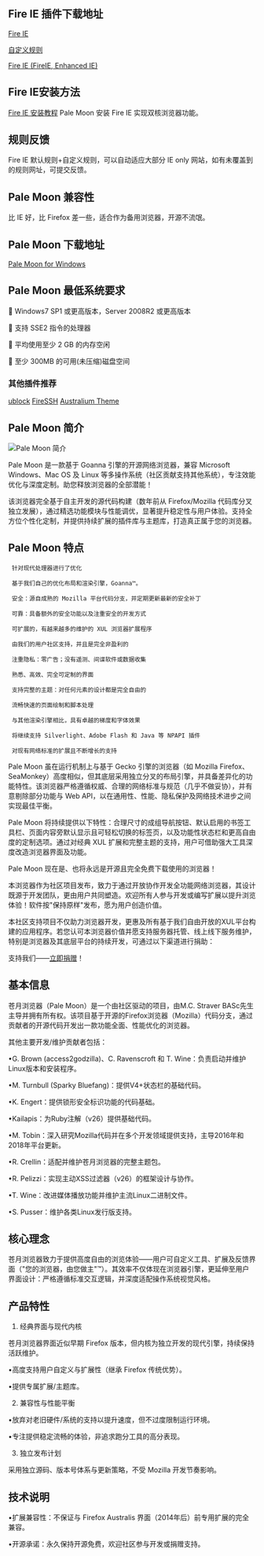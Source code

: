 ## Fire IE 插件下载地址

[Fire IE](https://github.com/yxl/Fire-IE/releases/download/0.4.6.2/fireie-0.4.6.2-unified.xpi)

[自定义规则](https://raw.githubusercontent.com/huijingfei/Fire-IE/main/Fire%20IE%20Custom%20Rule.txt)    

[Fire IE (FireIE, Enhanced IE)](https://addons.thunderbird.net/en-us/firefox/addon/fire-ie/?src=ss)

## Fire IE安装方法

[Fire IE 安装教程](https://tigress.cc/2023/01/30/Pale-Moon/) Pale Moon 安装 Fire IE 实现双核浏览器功能。 

## 规则反馈

Fire IE 默认规则+自定义规则，可以自动适应大部分 IE only 网站，如有未覆盖到的规则网址，可提交反馈。

## Pale Moon 兼容性

比 IE 好，比 Firefox 差一些，适合作为备用浏览器，开源不流氓。

## Pale Moon 下载地址

[Pale Moon for Windows](http://www.palemoon.org/download.shtml)

## Pale Moon 最低系统要求

🛑 Windows7 SP1 或更高版本，Server 2008R2 或更高版本

🛑 支持 SSE2 指令的处理器

🛑 平均使用至少 2 GB 的内存空闲

🛑 至少 300MB 的可用(未压缩)磁盘空间

### 其他插件推荐

[ublock](https://github.com/gorhill/uBlock-for-firefox-legacy) [FireSSH](https://addons.palemoon.org/addon/firessh/) [Australium Theme](https://addons.palemoon.org/addon/australium/)

## Pale Moon 简介

![Pale Moon 简介](https://www.palemoon.org/images/PaleMoon-250.jpg)

Pale Moon 是一款基于 Goanna 引擎的开源网络浏览器，兼容 Microsoft Windows、Mac OS 及 Linux 等多操作系统（社区贡献支持其他系统），专注效能优化与深度定制。助您释放浏览器的全部潜能！

该浏览器完全基于自主开发的源代码构建（数年前从 Firefox/Mozilla 代码库分叉独立发展），通过精选功能模块与性能调优，显著提升稳定性与用户体验。支持全方位个性化定制，并提供持续扩展的插件库与主题库，打造真正属于您的浏览器。

## Pale Moon 特点

     针对现代处理器进行了优化
     
     基于我们自己的优化布局和渲染引擎，Goanna™。
     
     安全：源自成熟的 Mozilla 平台代码分支，并定期更新最新的安全补丁
     
     可靠：具备额外的安全功能以及注重安全的开发方式
     
     可扩展的，有越来越多的维护的 XUL 浏览器扩展程序
     
     由我们的用户社区支持，并且是完全非盈利的
     
     注重隐私：零广告；没有遥测、间谍软件或数据收集
     
     熟悉、高效、完全可定制的界面
     
     支持完整的主题：对任何元素的设计都是完全自由的
     
     流畅快速的页面绘制和脚本处理
     
     与其他渲染引擎相比，具有卓越的梯度和字体效果
     
     将继续支持 Silverlight、Adobe Flash 和 Java 等 NPAPI 插件
     
     对现有网络标准的扩展且不断增长的支持


Pale Moon 虽在运行机制上与基于 Gecko 引擎的浏览器（如 Mozilla Firefox、SeaMonkey）高度相似，但其底层采用独立分叉的布局引擎，并具备差异化的功能特性。该浏览器严格遵循权威、合理的网络标准与规范（几乎不做妥协），并有意剔除部分功能与 Web API，以在通用性、性能、隐私保护及网络技术进步之间实现最佳平衡。

Pale Moon 将持续提供以下特性：合理尺寸的成组导航按钮、默认启用的书签工具栏、页面内容旁默认显示且可轻松切换的标签页，以及功能性状态栏和更高自由度的定制选项。通过对经典 XUL 扩展和完整主题的支持，用户可借助强大工具深度改造浏览器界面及功能。

Pale Moon 现在是、也将永远是开源且完全免费下载使用的浏览器！

本浏览器作为社区项目发布，致力于通过开放协作开发全功能网络浏览器，其设计既源于开发团队，更由用户共同塑造。欢迎所有人参与开发或编写扩展以提升浏览体验！软件按"保持原样"发布，愿为用户创造价值。

本社区支持项目不仅助力浏览器开发，更惠及所有基于我们自由开放的XUL平台构建的应用程序。若您认可本浏览器价值并愿支持服务器托管、线上线下服务维护，特别是浏览器及其底层平台的持续开发，可通过以下渠道进行捐助：

支持我们——[立即捐赠](https://www.paypal.com/donate?token=piiJD06-LTHjkUtWqog8dKvVasgH-zdh7CD2wzw3aHdVz-cl0i6tXJMI-NwN22DMc48DkutG9w6Qm25u)！  

## 基本信息

苍月浏览器（Pale Moon）是一个由社区驱动的项目，由M.C. Straver BASc先生主导并拥有所有权。该项目基于开源的Firefox浏览器（Mozilla）代码分支，通过贡献者的开源代码开发出一款功能全面、性能优化的浏览器。

其他主要开发/维护贡献者包括：

•G. Brown (access2godzilla)、C. Ravenscroft 和 T. Wine：负责启动并维护Linux版本和安装程序。

•M. Turnbull (Sparky Bluefang)：提供V4+状态栏的基础代码。

•K. Engert：提供锁形安全标识功能的代码基础。

•Kailapis：为Ruby注解（v26）提供基础代码。

•M. Tobin：深入研究Mozilla代码并在多个开发领域提供支持，主导2016年和2018年平台更新。

•R. Crellin：适配并维护苍月浏览器的完整主题包。

•R. Pelizzi：实现主动XSS过滤器（v26）的框架设计与协作。

•T. Wine：改进媒体播放功能并维护主流Linux二进制文件。 

•S. Pusser：维护各类Linux发行版支持。 

## 核心理念

苍月浏览器致力于提供高度自由的浏览体验——用户可自定义工具、扩展及反馈界面（"您的浏览器，由您做主"™）。其效率不仅体现在浏览器引擎，更延伸至用户界面设计：严格遵循标准交互逻辑，并深度适配操作系统视觉风格。

## 产品特性

1. 经典界面与现代内核

苍月浏览器界面近似早期 Firefox 版本，但内核为独立开发的现代引擎，持续保持活跃维护。

•高度支持用户自定义与扩展性（继承 Firefox 传统优势）。

•提供专属扩展/主题库。

2. 兼容性与性能平衡

•放弃对老旧硬件/系统的支持以提升速度，但不过度限制运行环境。 

•专注提供稳定流畅的体验，非追求跑分工具的高分表现。

3. 独立发布计划

采用独立源码、版本号体系与更新策略，不受 Mozilla 开发节奏影响。 

## 技术说明 

•扩展兼容性：不保证与 Firefox Australis 界面（2014年后）前专用扩展的完全兼容。 

•开源承诺：永久保持开源免费，欢迎社区参与开发或捐赠支持。
